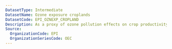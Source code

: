 ```yaml
---
DatasetType: Intermediate
DatasetName: Ozone exposure croplands
DatasetCode: EPI_OZNEXP_CROPLAND
Description: As a proxy of ozone pollution effects on crop productivity
Source:
  OrganizationCode: EPI
  OrganizationSeriesCode: OEC
---
```

